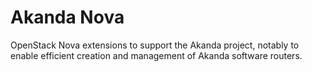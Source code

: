 # Akanda Nova

OpenStack Nova extensions to support the Akanda project, notably to enable
efficient creation and management of Akanda software routers.
